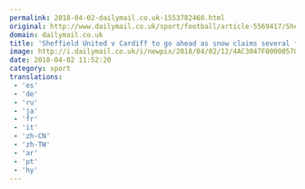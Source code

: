 ```yaml
---
permalink: 2018-04-02-dailymail.co.uk-1553782460.html
original: http://www.dailymail.co.uk/sport/football/article-5569417/Sheffield-United-v-Cardiff-ahead-planned-despite-adverse-weather.html?ITO=1490&ns_mchannel=rss&ns_campaign=1490
domain: dailymail.co.uk
title: 'Sheffield United v Cardiff to go ahead as snow claims several fixtures'
image: http://i.dailymail.co.uk/i/newpix/2018/04/02/12/4AC3047F00000578-0-image-a-13_1522668445915.jpg
date: 2018-04-02 11:52:20
category: sport
translations: 
 - 'es'
 - 'de'
 - 'ru'
 - 'ja'
 - 'fr'
 - 'it'
 - 'zh-CN'
 - 'zh-TW'
 - 'ar'
 - 'pt'
 - 'hy'
---
```


